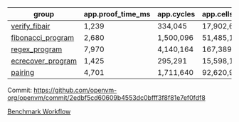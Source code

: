 | group | app.proof_time_ms | app.cycles | app.cells_used | leaf.proof_time_ms | leaf.cycles | leaf.cells_used |
| -- | -- | -- | -- | -- | -- | -- |
| [verify_fibair](https://github.com/openvm-org/openvm/blob/benchmark-results/benchmarks/verify_fibair-2edbf5cd60609b4553dc0bfff3f8f81e7ef0fdf8.md) | 1,239 |  334,045 |  17,902,612 |- | - | - |
| [fibonacci_program](https://github.com/openvm-org/openvm/blob/benchmark-results/benchmarks/fibonacci-2edbf5cd60609b4553dc0bfff3f8f81e7ef0fdf8.md) | 2,680 |  1,500,096 |  51,485,167 | 3,892 |  1,262,994 |  70,216,754 |
| [regex_program](https://github.com/openvm-org/openvm/blob/benchmark-results/benchmarks/regex-2edbf5cd60609b4553dc0bfff3f8f81e7ef0fdf8.md) | 7,970 |  4,140,164 |  167,389,450 | 14,965 |  3,981,518 |  304,466,644 |
| [ecrecover_program](https://github.com/openvm-org/openvm/blob/benchmark-results/benchmarks/ecrecover-2edbf5cd60609b4553dc0bfff3f8f81e7ef0fdf8.md) | 1,425 |  295,291 |  15,598,160 | 13,148 |  2,990,640 |  244,742,856 |
| [pairing](https://github.com/openvm-org/openvm/blob/benchmark-results/benchmarks/pairing-2edbf5cd60609b4553dc0bfff3f8f81e7ef0fdf8.md) | 4,701 |  1,711,640 |  92,620,923 | 14,002 |  3,305,852 |  275,729,128 |


Commit: https://github.com/openvm-org/openvm/commit/2edbf5cd60609b4553dc0bfff3f8f81e7ef0fdf8

[Benchmark Workflow](https://github.com/openvm-org/openvm/actions/runs/13916191550)
